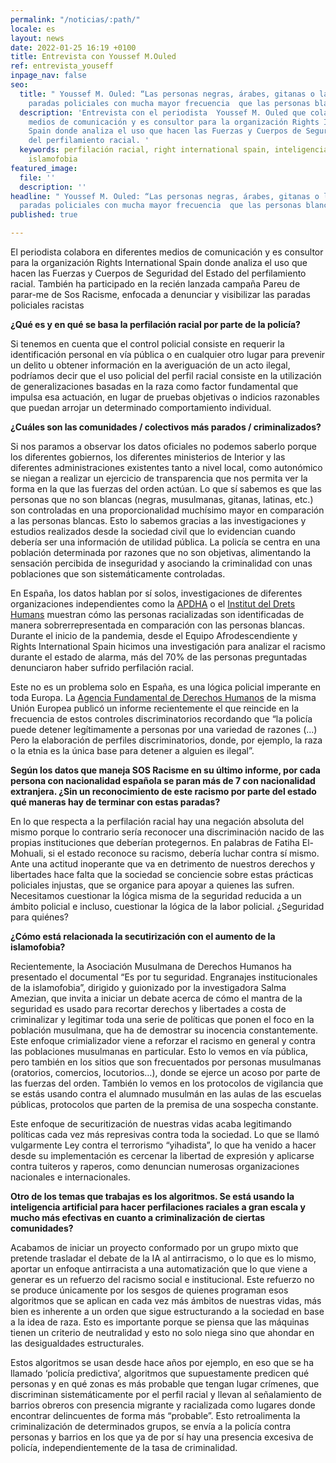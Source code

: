 ```yaml
---
permalink: "/noticias/:path/"
locale: es
layout: news
date: 2022-01-25 16:19 +0100
title: Entrevista con Youssef M.Ouled
ref: entrevista_youseff
inpage_nav: false
seo:
  title: " Youssef M. Ouled: “Las personas negras, árabes, gitanas o latinas sufren
    paradas policiales con mucha mayor frecuencia  que las personas blancas”"
  description: 'Entrevista con el periodista  Youssef M. Ouled que colabora en diferentes
    medios de comunicación y es consultor para la organización Rights International
    Spain donde analiza el uso que hacen las Fuerzas y Cuerpos de Seguridad del Estado
    del perfilamiento racial. '
  keywords: perfilación racial, right international spain, inteligencia artificial,
    islamofobia
featured_image:
  file: ''
  description: ''
headline: " Youssef M. Ouled: “Las personas negras, árabes, gitanas o latinas sufren
  paradas policiales con mucha mayor frecuencia  que las personas blancas”"
published: true

---
```

El periodista colabora en diferentes medios de comunicación y es consultor para la organización Rights International Spain donde analiza el uso que hacen las Fuerzas y Cuerpos de Seguridad del Estado del perfilamiento racial. También ha participado en la recién lanzada campaña Pareu de parar-me de Sos Racisme, enfocada a denunciar y visibilizar las paradas policiales racistas

**¿Qué es y en qué se basa la perfilación racial por parte de la policía?**

Si tenemos en cuenta que el control policial consiste en requerir la identificación personal en vía pública o en cualquier otro lugar para prevenir un delito u obtener información en la averiguación de un acto ilegal, podríamos decir que el uso policial del perfil racial consiste en la utilización de generalizaciones basadas en la raza como factor fundamental que impulsa esa actuación, en lugar de pruebas objetivas o indicios razonables que puedan arrojar un determinado comportamiento individual.

**¿Cuáles son las comunidades / colectivos más parados / criminalizados?**

Si nos paramos a observar los datos oficiales no podemos saberlo porque los diferentes gobiernos, los diferentes ministerios de Interior y las diferentes administraciones existentes tanto a nivel local, como autonómico se niegan a realizar un ejercicio de transparencia que nos permita ver la forma en la que las fuerzas del orden actúan. Lo que sí sabemos es que las personas que no son blancas (negras, musulmanas, gitanas, latinas, etc.) son controladas en una proporcionalidad muchísimo mayor en comparación a las personas blancas. Esto lo sabemos gracias a las investigaciones y estudios realizados desde la sociedad civil que lo evidencian cuando debería ser una información de utilidad pública. La policía se centra en una población determinada por razones que no son objetivas, alimentando la sensación percibida de inseguridad y asociando la criminalidad con unas poblaciones que son sistemáticamente controladas.

En España, los datos hablan por sí solos, investigaciones de diferentes organizaciones independientes como la [APDHA](https://www.apdha.org/media/granada-identificaciones-etnicas-2016-web.pdf) o el [Institut del Drets Humans](https://www.uv.es/garciaj/pub/2013_perfil_etnico.pdf) muestran cómo las personas racializadas son identificadas de manera sobrerrepresentada en comparación con las personas blancas. Durante el inicio de la pandemia, desde el Equipo Afrodescendiente y Rights International Spain hicimos una investigación para analizar el racismo durante el estado de alarma, más del 70% de las personas preguntadas denunciaron haber sufrido perfilación racial.

Este no es un problema solo en España, es una lógica policial imperante en toda Europa. La [Agencia Fundamental de Derechos Humanos](https://op.europa.eu/en/publication-detail/-/publication/78f9963c-bcfe-11eb-8aca-01aa75ed71a1/language-en) de la misma Unión Europea publicó un informe recientemente el que reincide en la frecuencia de estos controles discriminatorios recordando que “la policía puede detener legítimamente a personas por una variedad de razones (...) Pero la elaboración de perfiles discriminatorios, donde, por ejemplo, la raza o la etnia es la única base para detener a alguien es ilegal”.

**Según los datos que maneja SOS Racisme en su último informe, por cada persona con nacionalidad española se paran más de 7 con nacionalidad extranjera. ¿Sin un reconocimiento de este racismo por parte del estado qué maneras hay de terminar con estas paradas?**

En lo que respecta a la perfilación racial hay una negación absoluta del mismo porque lo contrario sería reconocer una discriminación nacido de las propias instituciones que deberían protegernos. En palabras de Fatiha El-Mohuali, si el estado reconoce su racismo, debería luchar contra sí mismo. Ante una actitud inoperante que va en detrimento de nuestros derechos y libertades hace falta que la sociedad se conciencie sobre estas prácticas policiales injustas, que se organice para apoyar a quienes las sufren. Necesitamos cuestionar la lógica misma de la seguridad reducida a un ámbito policial e incluso, cuestionar la lógica de la labor policial. ¿Seguridad para quiénes?

**¿Cómo está relacionada la secutirización con el aumento de la islamofobia?**

Recientemente, la Asociación Musulmana de Derechos Humanos ha presentado el documental “Es por tu seguridad. Engranajes institucionales de la islamofobia”, dirigido y guionizado por la investigadora Salma Amezian, que invita a iniciar un debate acerca de cómo el mantra de la seguridad es usado para recortar derechos y libertades a costa de criminalizar y legitimar toda una serie de políticas que ponen el foco en la población musulmana, que ha de demostrar su inocencia constantemente. Este enfoque crimializador viene a reforzar el racismo en general y contra las poblaciones musulmanas en particular. Esto lo vemos en vía pública, pero también en los sitios que son frecuentados por personas musulmanas (oratorios, comercios, locutorios…), donde se ejerce un acoso por parte de las fuerzas del orden. También lo vemos en los protocolos de vigilancia que se estás usando contra el alumnado musulmán en las aulas de las escuelas públicas, protocolos que parten de la premisa de una sospecha constante.

Este enfoque de securitización de nuestras vidas acaba legitimando políticas cada vez más represivas contra toda la sociedad. Lo que se llamó vulgarmente Ley contra el terrorismo “yihadista”, lo que ha venido a hacer desde su implementación es cercenar la libertad de expresión y aplicarse contra tuiteros y raperos, como denuncian numerosas organizaciones nacionales e internacionales.

**Otro de los temas que trabajas es los algoritmos. Se está usando la inteligencia artificial para hacer perfilaciones raciales a gran escala y mucho más efectivas en cuanto a criminalización de ciertas comunidades?**

Acabamos de iniciar un proyecto conformado por un grupo mixto que pretende trasladar el debate de la IA al antirracismo, o lo que es lo mismo, aportar un enfoque antirracista a una automatización que lo que viene a generar es un refuerzo del racismo social e institucional. Este refuerzo no se produce únicamente por los sesgos de quienes programan esos algoritmos que se aplican en cada vez más ámbitos de nuestras vidas, más bien es inherente a un orden que sigue estructurando a la sociedad en base a la idea de raza. Esto es importante porque se piensa que las máquinas tienen un criterio de neutralidad y esto no solo niega sino que ahondar en las desigualdades estructurales.

Estos algoritmos se usan desde hace años por ejemplo, en eso que se ha llamado ‘policía predictiva’, algoritmos que supuestamente predicen qué personas y en qué zonas es más probable que tengan lugar crímenes, que discriminan sistemáticamente por el perfil racial y llevan al señalamiento de barrios obreros con presencia migrante y racializada como lugares donde encontrar delincuentes de forma más “probable”. Esto retroalimenta la criminalización de determinados grupos, se envía a la policía contra personas y barrios en los que ya de por sí hay una presencia excesiva de policía, independientemente de la tasa de criminalidad.